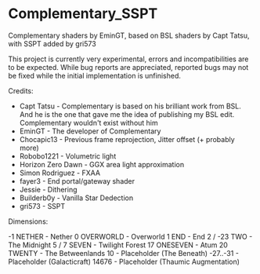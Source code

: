 # Complementary_SSPT
Complementary shaders by EminGT, based on BSL shaders by Capt Tatsu, with SSPT added by gri573


This project is currently very experimental, errors and incompatibilities are to be expected. While bug reports are appreciated, reported bugs may not be fixed while the initial implementation is unfinished.


Credits:

 - Capt Tatsu        - Complementary is based on his brilliant work from BSL. And he is the one that gave me the idea of publishing my BSL edit. Complementary wouldn't exist without him
 - EminGT            - The developer of Complementary
 - Chocapic13        - Previous frame reprojection, Jitter offset (+ probably more)
 - Robobo1221        - Volumetric light
 - Horizon Zero Dawn - GGX area light approximation
 - Simon Rodriguez   - FXAA
 - fayer3            - End portal/gateway shader
 - Jessie            - Dithering
 - Builderb0y        - Vanilla Star Dedection
 - gri573            - SSPT

Dimensions:

 -1       NETHER    - Nether
 0        OVERWORLD - Overworld
 1        END       - End
 2 / -23  TWO       - The Midnight
 5 / 7    SEVEN     - Twilight Forest
 17       ONESEVEN  - Atum
 20       TWENTY    - The Betweenlands
 10       <empty>   - Placeholder (The Beneath)
 -27..-31 <empty>   - Placeholder (Galacticraft)
 14676    <empty>   - Placeholder (Thaumic Augmentation)